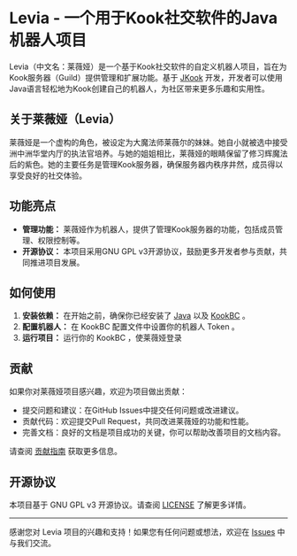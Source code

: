 # Levia - 一个用于Kook社交软件的Java机器人项目

Levia（中文名：莱薇娅）是一个基于Kook社交软件的自定义机器人项目，旨在为Kook服务器（Guild）提供管理和扩展功能。基于 [JKook](https://github.com/SNWCreations/JKook) 开发，开发者可以使用Java语言轻松地为Kook创建自己的机器人，为社区带来更多乐趣和实用性。

## 关于莱薇娅（Levia）

莱薇娅是一个虚构的角色，被设定为大魔法师莱薇尔的妹妹。她自小就被选中接受洲中洲华堂内厅的执法官培养。与她的姐姐相比，莱薇娅的眼睛保留了修习辉魔法后的紫色。她的主要任务是管理Kook服务器，确保服务器内秩序井然，成员得以享受良好的社交体验。

## 功能亮点

- **管理功能：** 莱薇娅作为机器人，提供了管理Kook服务器的功能，包括成员管理、权限控制等。
- **开源协议：** 本项目采用GNU GPL v3开源协议，鼓励更多开发者参与贡献，共同推进项目发展。

## 如何使用

1. **安装依赖：** 在开始之前，确保你已经安装了 [Java](https://www.java.com) 以及 [KookBC](https://github.com/SNWCreations/KookBC) 。
2. **配置机器人：** 在 KookBC 配置文件中设置你的机器人 Token 。
3. **运行项目：** 运行你的 KookBC ，使莱薇娅登录

## 贡献

如果你对莱薇娅项目感兴趣，欢迎为项目做出贡献：

- 提交问题和建议：在GitHub Issues中提交任何问题或改进建议。
- 贡献代码：欢迎提交Pull Request，共同改进莱薇娅的功能和性能。
- 完善文档：良好的文档是项目成功的关键，你可以帮助改善项目的文档内容。

请查阅 [贡献指南](CONTRIBUTING.md) 获取更多信息。

## 开源协议

本项目基于 GNU GPL v3 开源协议。请查阅 [LICENSE](LICENSE) 了解更多详情。

---

感谢您对 Levia 项目的兴趣和支持！如果您有任何问题或想法，欢迎在 [Issues](link_to_issues) 中与我们交流。
